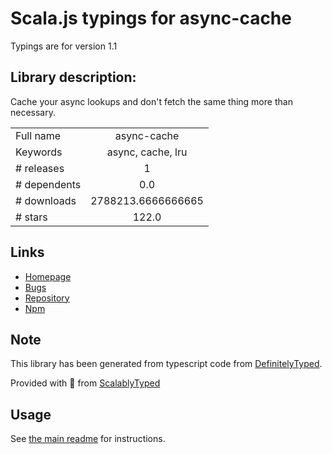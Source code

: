 
# Scala.js typings for async-cache

Typings are for version 1.1

## Library description:
Cache your async lookups and don't fetch the same thing more than necessary.

|                    |                 |
| ------------------ | :-------------: |
| Full name          | async-cache |
| Keywords           | async, cache, lru |
| # releases         | 1 |
| # dependents       | 0.0 |
| # downloads        | 2788213.6666666665 |
| # stars            | 122.0 |

## Links
- [Homepage](https://github.com/isaacs/async-cache#readme)
- [Bugs](https://github.com/isaacs/async-cache/issues)
- [Repository](https://github.com/isaacs/async-cache)
- [Npm](https://www.npmjs.com/package/async-cache)
    


## Note
This library has been generated from typescript code from [DefinitelyTyped](https://definitelytyped.org).

Provided with :purple_heart: from [ScalablyTyped](https://github.com/oyvindberg/ScalablyTyped)

## Usage
See [the main readme](../../readme.md) for instructions.



